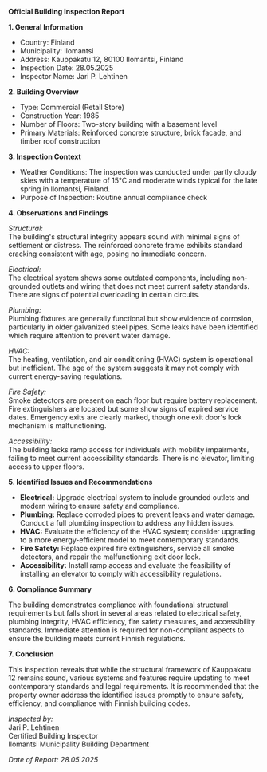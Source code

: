 **Official Building Inspection Report**

**1. General Information**

- Country: Finland
- Municipality: Ilomantsi
- Address: Kauppakatu 12, 80100 Ilomantsi, Finland
- Inspection Date: 28.05.2025
- Inspector Name: Jari P. Lehtinen

**2. Building Overview**

- Type: Commercial (Retail Store)
- Construction Year: 1985
- Number of Floors: Two-story building with a basement level
- Primary Materials: Reinforced concrete structure, brick facade, and timber roof construction

**3. Inspection Context**

- Weather Conditions: The inspection was conducted under partly cloudy skies with a temperature of 15°C and moderate winds typical for the late spring in Ilomantsi, Finland.
- Purpose of Inspection: Routine annual compliance check

**4. Observations and Findings**

*Structural:*  
The building's structural integrity appears sound with minimal signs of settlement or distress. The reinforced concrete frame exhibits standard cracking consistent with age, posing no immediate concern.

*Electrical:*  
The electrical system shows some outdated components, including non-grounded outlets and wiring that does not meet current safety standards. There are signs of potential overloading in certain circuits.

*Plumbing:*  
Plumbing fixtures are generally functional but show evidence of corrosion, particularly in older galvanized steel pipes. Some leaks have been identified which require attention to prevent water damage.

*HVAC:*  
The heating, ventilation, and air conditioning (HVAC) system is operational but inefficient. The age of the system suggests it may not comply with current energy-saving regulations.

*Fire Safety:*  
Smoke detectors are present on each floor but require battery replacement. Fire extinguishers are located but some show signs of expired service dates. Emergency exits are clearly marked, though one exit door's lock mechanism is malfunctioning.

*Accessibility:*  
The building lacks ramp access for individuals with mobility impairments, failing to meet current accessibility standards. There is no elevator, limiting access to upper floors.

**5. Identified Issues and Recommendations**

- **Electrical:** Upgrade electrical system to include grounded outlets and modern wiring to ensure safety and compliance.
- **Plumbing:** Replace corroded pipes to prevent leaks and water damage. Conduct a full plumbing inspection to address any hidden issues.
- **HVAC:** Evaluate the efficiency of the HVAC system; consider upgrading to a more energy-efficient model to meet contemporary standards.
- **Fire Safety:** Replace expired fire extinguishers, service all smoke detectors, and repair the malfunctioning exit door lock.
- **Accessibility:** Install ramp access and evaluate the feasibility of installing an elevator to comply with accessibility regulations.

**6. Compliance Summary**

The building demonstrates compliance with foundational structural requirements but falls short in several areas related to electrical safety, plumbing integrity, HVAC efficiency, fire safety measures, and accessibility standards. Immediate attention is required for non-compliant aspects to ensure the building meets current Finnish regulations.

**7. Conclusion**

This inspection reveals that while the structural framework of Kauppakatu 12 remains sound, various systems and features require updating to meet contemporary standards and legal requirements. It is recommended that the property owner address the identified issues promptly to ensure safety, efficiency, and compliance with Finnish building codes.

_Inspected by:_  
Jari P. Lehtinen  
Certified Building Inspector  
Ilomantsi Municipality Building Department  

*Date of Report: 28.05.2025*